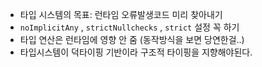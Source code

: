 - 타입 시스템의 목표: 런타임 오류발생코드 미리 찾아내기
- `noImplicitAny` , `strictNullchecks` , `strict` 설정 꼭 하기
- 타입 연산은 런타임에 영향 안 줌 (동작방식을 보면 당연한걸..)
- 타입시스템이 덕타이핑 기반이라 구조적 타이핑을 지향해야된다.